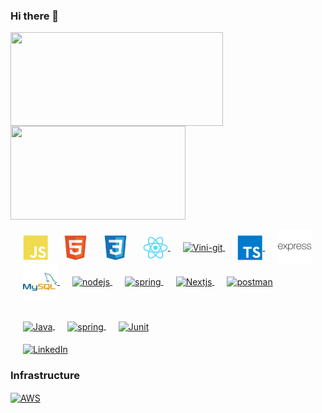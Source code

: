 ### Hi there 👋
 
<div>
  <a href="https://github.com/viniciuscicone">
    <img height="150em" width="340em" align="center" src="https://github-readme-stats-sigma-five.vercel.app/api?username=viniciuscicone&show_icons=true&theme=react&include_all_commits=true&count_private=true"/>
    <img height="150em" width="280em" align="center" src="https://github-readme-stats-sigma-five.vercel.app/api/top-langs/?username=viniciuscicone&layout=compact&langs_count=7&theme=react" />
  </a>
</div>
  
<div style="display: inline_block"><br>
  <img align="center" alt="Vini-Js" height="40" width="40" src="https://raw.githubusercontent.com/devicons/devicon/master/icons/javascript/javascript-plain.svg" style="margin-left: 20px;">  
  <img align="center" alt="Vini-HTML" height="40" width="40" src="https://raw.githubusercontent.com/devicons/devicon/master/icons/html5/html5-original.svg" style="margin-left: 20px;">
  <img align="center" alt="Vini-CSS" height="40" width="40" src="https://raw.githubusercontent.com/devicons/devicon/master/icons/css3/css3-original.svg" style="margin-left: 20px;">
 
  <a href="https://reactjs.org/" target="_blank" rel="noreferrer">
    <img align="center" alt="Vini-React" height="40" width="40" src="https://raw.githubusercontent.com/devicons/devicon/master/icons/react/react-original.svg" style="margin-left: 20px;">
  </a>

  <a href="https://git-scm.com/" target="_blank" rel="noreferrer">
    <img align="center" alt="Vini-git" width="40" height="40" src="https://www.vectorlogo.zone/logos/git-scm/git-scm-icon.svg" alt="git" style="margin-left: 20px;">
  </a>

  <a href="https://www.typescriptlang.org/" target="_blank" rel="noreferrer">
    <img align="center" alt="typescript" height="40" width="40" src="https://raw.githubusercontent.com/devicons/devicon/master/icons/typescript/typescript-plain.svg" style="margin-left: 20px;">
  </a>

  <a href="https://expressjs.com/pt-br/" target="_blank" rel="noreferrer">
    <img align="center" background-color="white" src="https://raw.githubusercontent.com/devicons/devicon/master/icons/express/express-original-wordmark.svg" alt="express" width="55" height="55" style="margin-left: 20px;">
  </a>

  <a href="https://www.mysql.com/" target="_blank" rel="noreferrer">
    <img align="center" src="https://raw.githubusercontent.com/devicons/devicon/master/icons/mysql/mysql-original-wordmark.svg" alt="mysql" width="55" height="55" style="margin-left: 20px;">
  </a>

  <a href="https://nodejs.org/en/" target="_blank" rel="noreferrer">
    <img align="center" alt="nodejs" height="40" width="40" src="https://cdn.worldvectorlogo.com/logos/nodejs-icon.svg" style="margin-left: 20px;">
  </a>

  <a href="https://jestjs.io/" target="_blank" rel="noreferrer">
    <img align="center" src="https://www.vectorlogo.zone/logos/jestjsio/jestjsio-icon.svg" alt="spring" width="40" height="40" style="margin-left: 20px;">
  </a>

  <a href="https://nextjs.org/" target="_blank" rel="noreferrer">
    <img align="center" src="https://upload.vectorlogo.zone/logos/nextjs/images/cf48b8f7-01c5-4564-a4e7-3854b6aea45c.svg" alt="Nextjs" width="40" height="40" style="margin-left: 20px;">
  </a>

  <a href="https://postman.com" target="_blank" rel="noreferrer">
    <img align="center" src="https://www.vectorlogo.zone/logos/getpostman/getpostman-icon.svg" alt="postman" width="40" height="40" style="margin-left: 20px;">
  </a>
</div>

<br>
<br>

<a href="https://www.java.com/pt-BR/" target="_blank" rel="noreferrer">
  <img align="center" src="https://www.vectorlogo.zone/logos/java/java-ar21.svg" alt="Java" width="90" height="40" style="margin-left: 20px;">
</a>

<a href="https://spring.io/" target="_blank" rel="noreferrer">
  <img align="center" src="https://www.vectorlogo.zone/logos/springio/springio-icon.svg" alt="spring" width="30" height="30" style="margin-left: 20px;">
</a>

<a href="https://junit.org/junit5/"  target="_blank" rel="noreferrer">
  <img align="center" src="https://icon.icepanel.io/Technology/svg/JUnit.svg" alt="Junit" width="30" height="30" style="margin-left: 20px;">
</a>

<br>
<br>

<a href="https://www.linkedin.com/in/vinicius-cicone-barbosa-8673a9147/" target="_blank" rel="noreferrer">
  <img align="center" src="https://www.vectorlogo.zone/logos/linkedin/linkedin-ar21.svg" alt="LinkedIn" width="60" height="40" style="margin-left: 20px;">
</a>

### Infrastructure

<a href="https://aws.amazon.com/pt/free/" target="_blank" rel="noreferrer">
 <img align="center"src="https://www.vectorlogo.zone/logos/amazon_aws/amazon_aws-ar21.svg" alt="AWS" width="140" height="80"/>
